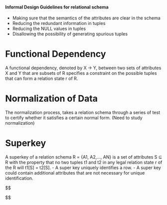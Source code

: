 #### Informal Design Guidelines for relational schema
- Making sure that the semantics of the attributes are clear in the schema
- Reducing the redundant information in tuples
- Reducing the NULL values in tuples
- Disallowing the possibility of generating spurious tuples
# Functional Dependency
A functional dependency, denoted by X -> Y, between two sets of attributes X and Y that are subsets of R specifies a constraint on the possible tuples that can form a relation state r of R.

# Normalization of Data
The normalization process, takes a relation schema through a series of test to certify whether it satisfies a certain normal form. (Need to study normalization)

# Superkey
A superkey of a relation schema R = {A1, A2,..., AN} is a set of attributes S $\subseteq$ R with the property that no two tuples t1 and t2 in any legal relation state r of the R will t1[S] = t2[S].
	- A super key uniquely identifies a row.
	- A super key could contain additional attributes that are not necessary for unique identification.

$$

$$
